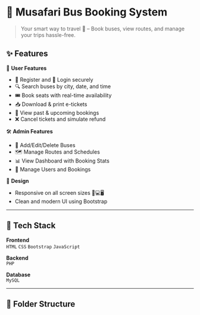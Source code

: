 # 🚌 Musafari Bus Booking System

> Your smart way to travel 🧳 – Book buses, view routes, and manage your trips hassle-free.

## ✨ Features

🔐 **User Features**
- 📝 Register and 🔐 Login securely
- 🔍 Search buses by city, date, and time
- 🎟️ Book seats with real-time availability
- 📥 Download & print e-tickets
- 📖 View past & upcoming bookings
- ❌ Cancel tickets and simulate refund

🛠️ **Admin Features**
- 🚌 Add/Edit/Delete Buses
- 🗺️ Manage Routes and Schedules
- 📊 View Dashboard with Booking Stats
- 👥 Manage Users and Bookings

📱 **Design**
- Responsive on all screen sizes 📱💻🖥️
- Clean and modern UI using Bootstrap

---

## 🧰 Tech Stack

**Frontend**  
`HTML` `CSS` `Bootstrap` `JavaScript`

**Backend**  
`PHP`

**Database**  
`MySQL`

---

## 📁 Folder Structure

